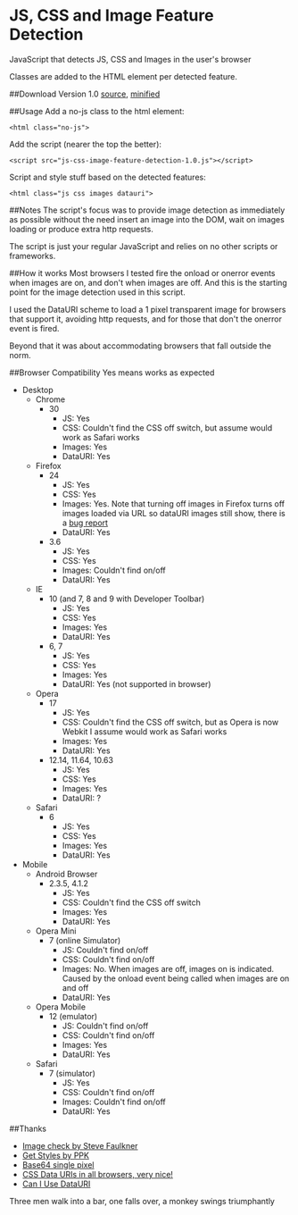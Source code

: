 JS, CSS and Image Feature Detection
===================================

JavaScript that detects JS, CSS and Images in the user's browser

Classes are added to the HTML element per detected feature.

##Download
Version 1.0 [source](js-css-image-feature-detection-1.0.src.js), [minified](js-css-image-feature-detection-1.0.js)

##Usage
Add a no-js class to the html element:
```
<html class="no-js">
```
Add the script (nearer the top the better):
```
<script src="js-css-image-feature-detection-1.0.js"></script>
```
Script and style stuff based on the detected features:
```
<html class="js css images datauri">
```

##Notes
The script's focus was to provide image detection as immediately as possible without the need insert an image 
into the DOM, wait on images loading or produce extra http requests.

The script is just your regular JavaScript and relies on no other scripts or frameworks.

##How it works
Most browsers I tested fire the onload or onerror events when images are on, and don't when images are off. And this is the starting point for the image detection used in this script.

I used the DataURI scheme to load a 1 pixel transparent image for browsers that support it, avoiding http requests, and for those that don't the onerror event is fired.

Beyond that it was about accommodating browsers that fall outside the norm.
    
##Browser Compatibility
Yes means works as expected

* Desktop
    * Chrome
        * 30
            * JS: Yes
            * CSS: Couldn't find the CSS off switch, but assume would work as Safari works
            * Images: Yes
            * DataURI: Yes
    * Firefox
        * 24
            * JS: Yes
            * CSS: Yes
            * Images: Yes. Note that turning off images in Firefox turns off images loaded via URL so dataURI images still show, there is a <a href="https://bugzilla.mozilla.org/show_bug.cgi?id=331257">bug report</a>
            * DataURI: Yes
        * 3.6
            * JS: Yes
            * CSS: Yes
            * Images: Couldn't find on/off
            * DataURI: Yes
    * IE
        * 10 (and 7, 8 and 9 with Developer Toolbar)
            * JS: Yes
            * CSS: Yes
            * Images: Yes
            * DataURI: Yes
        * 6, 7
            * JS: Yes
            * CSS: Yes
            * Images: Yes
            * DataURI: Yes (not supported in browser)
    * Opera
        * 17
            * JS: Yes
            * CSS: Couldn't find the CSS off switch, but as Opera is now Webkit I assume would work as Safari works
            * Images: Yes
            * DataURI: Yes
        * 12.14, 11.64, 10.63
            * JS: Yes
            * CSS: Yes
            * Images: Yes
            * DataURI: ?
    * Safari
        * 6
            * JS: Yes
            * CSS: Yes
            * Images: Yes
            * DataURI: Yes
* Mobile
    * Android Browser
        * 2.3.5, 4.1.2
            * JS: Yes
            * CSS: Couldn't find the CSS off switch
            * Images: Yes
            * DataURI: Yes
    * Opera Mini
        * 7 (online Simulator)
            * JS: Couldn't find on/off
            * CSS: Couldn't find on/off
            * Images: No. When images are off, images on is indicated. Caused by the onload event being called when images are on and off
            * DataURI: Yes
    * Opera Mobile
        * 12 (emulator)
            * JS: Couldn't find on/off
            * CSS: Couldn't find on/off
            * Images: Yes
            * DataURI: Yes
    * Safari
        * 7 (simulator)
            * JS: Yes
            * CSS: Couldn't find on/off
            * Images: Couldn't find on/off
            * DataURI: Yes


##Thanks
* [Image check by Steve Faulkner](http://www.html5accessibility.com/tests/imagecheck.html)
* [Get Styles by PPK](http://www.quirksmode.org/dom/getstyles.html)
* [Base64 single pixel](http://css-tricks.com/snippets/html/base64-encode-of-1x1px-transparent-gif/)
* [CSS Data URIs in all browsers, very nice!](http://jonraasch.com/blog/css-data-uris-in-all-browsers)
* [Can I Use DataURI](http://caniuse.com/datauri)

Three men walk into a bar, one falls over, a monkey swings triumphantly
